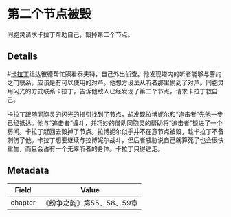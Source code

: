 # 第二个节点被毁
同胞灵请求卡拉丁帮助自己，毁掉第二个节点。

## Details
#[卡拉丁](characters/kaladin)让达彼德帮忙照看泰夫特，自己外出侦查。他发现塔内的听者能够与誓约之门联系，应该是有可以使用的对芦。他想方设法从听者那里偷到了对芦。同胞灵用闪光的方式联系卡拉丁，告诉他敌人已经发现了第二个节点，请求卡拉丁救自己。

卡拉丁跟随同胞灵的闪光的指引找到了节点，却发现拉博妮尔和“追击者”先他一步已经抵达。他与“追击者”缠斗，并巧妙的借助同胞灵的帮助将“追击者”锁进了一个房间。卡拉丁赶回去毁掉了节点。拉博妮尔似乎并不在意节点被毁，趁卡拉丁不备刺伤了他。卡拉丁想要继续与拉博妮尔战斗，但后者威胁说自己就算死了也会很快重生，而且会占有一个无辜听者的身体。卡拉丁只得逃走。

## Metadata
| Field | Value |
| ----- | ----- |
| chapter | 《纷争之韵》第55、58、59章 |
